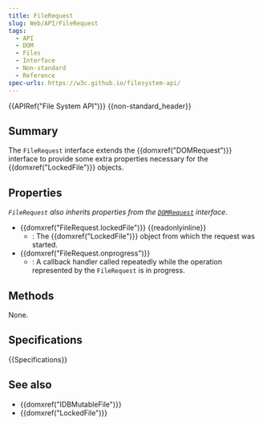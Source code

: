 ```yaml
---
title: FileRequest
slug: Web/API/FileRequest
tags:
  - API
  - DOM
  - Files
  - Interface
  - Non-standard
  - Reference
spec-urls: https://w3c.github.io/filesystem-api/
---
```

{{APIRef("File System API")}} {{non-standard_header}}

## Summary

The `FileRequest` interface extends the {{domxref("DOMRequest")}} interface to provide some extra properties necessary for the {{domxref("LockedFile")}} objects.

## Properties

_`FileRequest` also inherits properties from the [`DOMRequest`](/en-US/docs/Web/API/DOMRequest#properties) interface_.

- {{domxref("FileRequest.lockedFile")}} {{readonlyinline}}
  - : The {{domxref("LockedFile")}} object from which the request was started.
- {{domxref("FileRequest.onprogress")}}
  - : A callback handler called repeatedly while the operation represented by the `FileRequest` is in progress.

## Methods

None.

## Specifications

{{Specifications}}

## See also

- {{domxref("IDBMutableFile")}}
- {{domxref("LockedFile")}}
